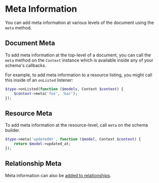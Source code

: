 # Meta Information

You can add meta information at various levels of the document using the `meta` method.

## Document Meta

To add meta information at the top-level of a document, you can call the `meta` method on the `Context` instance which is available inside any of your schema's callbacks.

For example, to add meta information to a resource listing, you might call this inside of an `onListed` listener:

```php
$type->onListed(function ($models, Context $context) {
    $context->meta('foo', 'bar');
});
```

## Resource Meta

To add meta information at the resource-level, call `meta` on the schema builder.

```php
$type->meta('updatedAt', function ($model, Context $context) {
    return $model->updated_at;
});
```

## Relationship Meta

Meta information can also be [added to relationships](relationships.md#meta-information).
